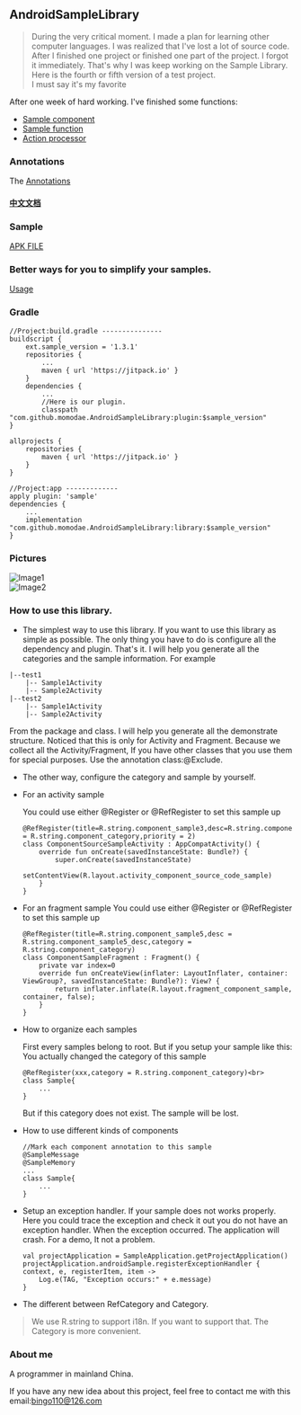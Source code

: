 ## AndroidSampleLibrary

> During the very critical moment. I made a plan for learning other computer languages. I was realized that I've lost a lot of source code.<br>
  After I finished one project or finished one part of the project. I forgot it immediately. That's why I was keep working on the Sample Library. Here is the fourth or fifth version of a test project.<br>
  I must say it's my favorite<br>

After one week of hard working. I've finished some functions:
* [Sample component](document/component/sampleCompoent.md)
* [Sample function](document/function/sampleFunction.md)
* [Action processor](document/actionprocessor/actionProcessor.md)

### Annotations
The [Annotations](document/annotations/sampleAnnotation.md)

#### [中文文档](document/readme-cn.md)

### Sample
[APK FILE](https://github.com/momodae/LibraryResources/blob/master/AndroidSampleLibrary/file/app-debug.apk?raw=true)

### Better ways for you to simplify your samples.
[Usage](document/usage.md)

### Gradle

```
//Project:build.gradle ---------------
buildscript {
    ext.sample_version = '1.3.1'
    repositories {
        ...
        maven { url 'https://jitpack.io' }
    }
    dependencies {
        ...
        //Here is our plugin.
        classpath "com.github.momodae.AndroidSampleLibrary:plugin:$sample_version"
}

allprojects {
    repositories {
        maven { url 'https://jitpack.io' }
    }
}

//Project:app -------------
apply plugin: 'sample'
dependencies {
    ...
    implementation "com.github.momodae.AndroidSampleLibrary:library:$sample_version"
}

```

### Pictures

![Image1](https://github.com/momodae/LibraryResources/blob/master/AndroidSampleLibrary/image/image1.gif?raw=true)<br>
![Image2](https://github.com/momodae/LibraryResources/blob/master/AndroidSampleLibrary/image/image2.gif?raw=true)<br>

### How to use this library.

* The simplest way to use this library.
If you want to use this library as simple as possible. The only thing you have to do is configure all the dependency and plugin. That's it.
I will help you generate all the categories and the sample information.
For example

```
|--test1
    |-- Sample1Activity
    |-- Sample2Activity
|--test2
    |-- Sample1Activity
    |-- Sample2Activity
```

From the package and class. I will help you generate all the demonstrate structure. Noticed that this is only for Activity and Fragment.
Because we collect all the Activity/Fragment, If you have other classes that you use them for special purposes. Use the annotation class:@Exclude.

* The other way, configure the category and sample by yourself.

* For an activity sample

    You could use either @Register or @RefRegister to set this sample up<br>

    ```
    @RefRegister(title=R.string.component_sample3,desc=R.string.component_sample3_desc,category = R.string.component_category,priority = 2)
    class ComponentSourceSampleActivity : AppCompatActivity() {
        override fun onCreate(savedInstanceState: Bundle?) {
            super.onCreate(savedInstanceState)
            setContentView(R.layout.activity_component_source_code_sample)
        }
    }
    ```

* For an fragment sample
    You could use either @Register or @RefRegister to set this sample up<br>

    ```
    @RefRegister(title=R.string.component_sample5,desc = R.string.component_sample5_desc,category = R.string.component_category)
    class ComponentSampleFragment : Fragment() {
        private var index=0
        override fun onCreateView(inflater: LayoutInflater, container: ViewGroup?, savedInstanceState: Bundle?): View? {
            return inflater.inflate(R.layout.fragment_component_sample, container, false);
        }
    }
    ```

* How to organize each samples

    First every samples belong to root. But if you setup your sample like this:<br>
    You actually changed the category of this sample<br>
    ```
    @RefRegister(xxx,category = R.string.component_category)<br>
    class Sample{
        ...
    }
    ```

    But if this category does not exist. The sample will be lost.

* How to use different kinds of components

    ```
    //Mark each component annotation to this sample
    @SampleMessage
    @SampleMemory
    ...
    class Sample{
        ...
    }
    ```

* Setup an exception handler. If your sample does not works properly. Here you could trace the exception and check it out
you do not have an exception handler. When the exception occurred. The application will crash. For a demo, It not a problem.

    ```
    val projectApplication = SampleApplication.getProjectApplication()
    projectApplication.androidSample.registerExceptionHandler { context, e, registerItem, item ->
        Log.e(TAG, "Exception occurs:" + e.message)
    }
    ```


* The different between RefCategory and Category.
> We use R.string to support i18n. If you want to support that. The Category is more convenient.


### About me

A programmer in mainland China.

If you have any new idea about this project, feel free to contact me with this email:bingo110@126.com


